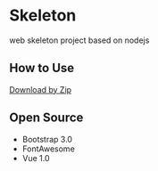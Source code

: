 # Skeleton
web skeleton project based on nodejs

## How to Use

[Download by Zip](https://github.com/cnwarden/node_skeleton/archive/master.zip)

## Open Source

- Bootstrap 3.0
- FontAwesome
- Vue 1.0
